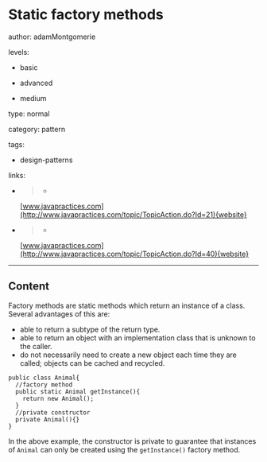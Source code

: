 # Static factory methods
author: adamMontgomerie

levels:

  - basic

  - advanced

  - medium

type: normal

category: pattern

tags:

  - design-patterns

links:

  - >-
    [www.javapractices.com](http://www.javapractices.com/topic/TopicAction.do?Id=21){website}

  - >-
    [www.javapractices.com](http://www.javapractices.com/topic/TopicAction.do?Id=40){website}

---
## Content

Factory methods are static methods which return an instance of a class. Several advantages of this are:
- able to return a subtype of the return type.
- able to return an object with an implementation class that is unknown to the caller.
- do not necessarily need to create a new object each time they are called; objects can be cached and recycled.

```
public class Animal{
  //factory method
  public static Animal getInstance(){
    return new Animal();
  }
  //private constructor
  private Animal(){}
}
```
In the above example, the constructor is private to guarantee that instances of `Animal` can only be created using the `getInstance()` factory method.